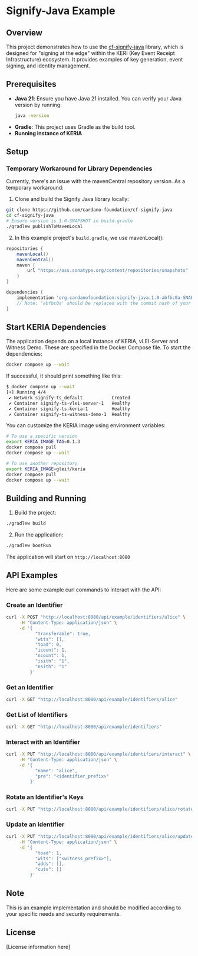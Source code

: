 # Signify-Java Example

## Overview
This project demonstrates how to use the [cf-signify-java](https://github.com/cardano-foundation/cf-signify-java) library, which is designed for "signing at the edge" within the KERI (Key Event Receipt Infrastructure) ecosystem. It provides examples of key generation, event signing, and identity management.

## Prerequisites
- **Java 21**: Ensure you have Java 21 installed. You can verify your Java version by running:
  ```bash
  java -version
  ```
- **Gradle**: This project uses Gradle as the build tool.
- **Running instance of KERIA**

## Setup

### Temporary Workaround for Library Dependencies
Currently, there's an issue with the mavenCentral repository version. As a temporary workaround:

1. Clone and build the Signify Java library locally:
```bash
git clone https://github.com/cardano-foundation/cf-signify-java
cd cf-signify-java
# Ensure version is 1.0-SNAPSHOT in build.gradle
./gradlew publishToMavenLocal
```

2. In this example project's `build.gradle`, we use mavenLocal():
```gradle
repositories {
    mavenLocal()
    mavenCentral()
    maven {
        url "https://oss.sonatype.org/content/repositories/snapshots"
    }
}

dependencies {
    implementation 'org.cardanofoundation:signify-java:1.0-abfbc0a-SNAPSHOT' 
    // Note: 'abfbc0a' should be replaced with the commit hash of your local build
}
```

## Start KERIA Dependencies
The application depends on a local instance of KERIA, vLEI-Server and Witness Demo. These are specified in the Docker Compose file. To start the dependencies:

```bash
docker compose up --wait
```

If successful, it should print something like this:
```bash
$ docker compose up --wait
[+] Running 4/4
 ✔ Network signify-ts_default           Created                                           0.0s
 ✔ Container signify-ts-vlei-server-1   Healthy                                           5.7s
 ✔ Container signify-ts-keria-1         Healthy                                           6.2s
 ✔ Container signify-ts-witness-demo-1  Healthy                                           6.2s
```

You can customize the KERIA image using environment variables:
```bash
# To use a specific version
export KERIA_IMAGE_TAG=0.1.3
docker compose pull
docker compose up --wait

# To use another repository
export KERIA_IMAGE=gleif/keria
docker compose pull
docker compose up --wait
```

## Building and Running

1. Build the project:
```bash
./gradlew build
```

2. Run the application:
```bash
./gradlew bootRun
```

The application will start on `http://localhost:8080`

## API Examples

Here are some example curl commands to interact with the API:

### Create an Identifier
```bash
curl -X POST "http://localhost:8080/api/example/identifiers/alice" \
     -H "Content-Type: application/json" \
     -d '{
           "transferable": true,
           "wits": [],
           "toad": 0,
           "icount": 1,
           "ncount": 1,
           "isith": "1",
           "nsith": "1"
         }'
```

### Get an Identifier
```bash
curl -X GET "http://localhost:8080/api/example/identifiers/alice"
```

### Get List of Identifiers
```bash
curl -X GET "http://localhost:8080/api/example/identifiers"
```

### Interact with an Identifier
```bash
curl -X PUT "http://localhost:8080/api/example/identifiers/interact" \
     -H "Content-Type: application/json" \
     -d '{
           "name": "alice",
           "pre": "<identifier_prefix>"
         }'
```

### Rotate an Identifier's Keys
```bash
curl -X PUT "http://localhost:8080/api/example/identifiers/alice/rotate"
```

### Update an Identifier
```bash
curl -X PUT "http://localhost:8080/api/example/identifiers/alice/update" \
     -H "Content-Type: application/json" \
     -d '{
           "toad": 1,
           "wits": ["<witness_prefix>"],
           "adds": [],
           "cuts": []
         }'
```

## Note
This is an example implementation and should be modified according to your specific needs and security requirements.

## License
[License information here]